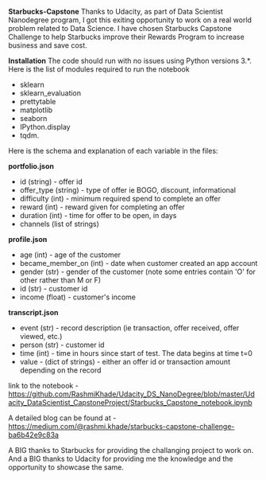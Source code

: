 **Starbucks-Capstone**
Thanks to Udacity, as part of Data Scientist Nanodegree program, I got this exiting opportunity to work on a real world problem related to Data Science. I have chosen Starbucks Capstone Challenge to help Starbucks improve their Rewards Program to increase business and save cost.

**Installation**
The code should run with no issues using Python versions 3.*. Here is the list of modules required to run the notebook
* sklearn
* sklearn_evaluation
* prettytable
* matplotlib
* seaborn
* IPython.display 
* tqdm. 

Here is the schema and explanation of each variable in the files:

**portfolio.json**
* id (string) - offer id
* offer_type (string) - type of offer ie BOGO, discount, informational
* difficulty (int) - minimum required spend to complete an offer
* reward (int) - reward given for completing an offer
* duration (int) - time for offer to be open, in days
* channels (list of strings)

**profile.json**
* age (int) - age of the customer 
* became_member_on (int) - date when customer created an app account
* gender (str) - gender of the customer (note some entries contain 'O' for other rather than M or F)
* id (str) - customer id
* income (float) - customer's income

**transcript.json**
* event (str) - record description (ie transaction, offer received, offer viewed, etc.)
* person (str) - customer id
* time (int) - time in hours since start of test. The data begins at time t=0
* value - (dict of strings) - either an offer id or transaction amount depending on the record


link to the notebook - https://github.com/RashmiKhade/Udacity_DS_NanoDegree/blob/master/Udacity_DataScientist_CapstoneProject/Starbucks_Capstone_notebook.ipynb

A detailed blog can be found at -  https://medium.com/@rashmi.khade/starbucks-capstone-challenge-ba6b42e9c83a

A BIG thanks to Starbucks for providing the challanging project to work on. And a BIG thanks to Udacity for providing me the knowledge and the opportunity to showcase the same.
